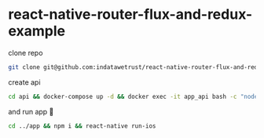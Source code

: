 # react-native-router-flux-and-redux-example

clone repo
```bash
git clone git@github.com:indatawetrust/react-native-router-flux-and-redux-example.git
```

create api
```bash
cd api && docker-compose up -d && docker exec -it app_api bash -c "node create"
```

and run app 🎉
```bash
cd ../app && npm i && react-native run-ios
```
